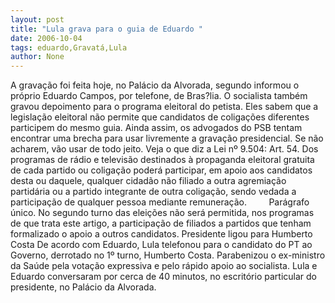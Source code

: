 ```yaml
---
layout: post
title: "Lula grava para o guia de Eduardo "
date: 2006-10-04
tags: eduardo,Gravatá,Lula
author: None
---
```


A&nbsp;gravação foi feita hoje, no Palácio da Alvorada, segundo informou o próprio Eduardo Campos, por telefone, de Bras?lia. O socialista também gravou depoimento para o programa eleitoral do petista. 
Eles sabem que a legislação eleitoral não permite que candidatos de coligações diferentes participem do mesmo guia.&nbsp;Ainda assim, os advogados do PSB tentam encontrar uma brecha para usar livremente a gravação presidencial. Se não acharem, vão usar de todo jeito. 
Veja o que diz a Lei nº 9.504:
Art. 54. Dos programas de rádio e televisão destinados à propaganda eleitoral gratuita de cada partido ou coligação poderá participar, em apoio aos candidatos desta ou daquele, qualquer cidadão não filiado a outra agremiação partidária ou a partido integrante de outra coligação, sendo vedada a participação de qualquer pessoa mediante remuneração.
&nbsp;&nbsp;&nbsp;&nbsp;&nbsp;&nbsp;&nbsp; Parágrafo único. No segundo turno das eleições não será permitida, nos programas de que trata este artigo, a participação de filiados a partidos que tenham formalizado o apoio a outros candidatos.
Presidente ligou para Humberto Costa
De acordo com Eduardo, Lula telefonou para o candidato do PT ao Governo, derrotado no 1º turno, Humberto Costa.
Parabenizou o ex-ministro da Saúde&nbsp;pela votação expressiva e pelo rápido apoio ao socialista.
Lula e Eduardo conversaram por cerca de 40 minutos, no escritório particular do presidente, no Palácio da Alvorada.  